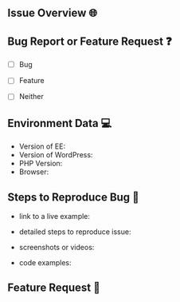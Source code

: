 
<!--
PLEASE READ THIS:
- This repo is for the Event Espresso core plugin only
- Have you searched for existing issues and pull requests? This may be already fixed, reported, or in development.
- Have you updated to the latest released version?
- Have you disabled all other plugins and tried a default theme to ensure its not a plugin or theme conflict?.
- To report a security issue, please visit this page: https://eventespresso.com/report-a-security-vulnerability/
- Comment blocks like this get removed upon submission
-->

## Issue Overview 🌐
<!-- 
Briefly describe your issue or feature request.
If you were directed to create an issue here by the Event Espresso support team, please include a link to your original Event Espresso support forum thread.
-->


## Bug Report or Feature Request ❓

* [ ] Bug
* [ ] Feature
* [ ] Neither


## Environment Data 💻

* Version of EE:
* Version of WordPress:
* PHP Version:  <!-- if known -->
* Browser:  <!-- Chrome, Firefox, Safari, etc -->


## Steps to Reproduce Bug 🐞
<!--  If possible, please provide: -->
 - link to a live example:

 - detailed steps to reproduce issue:
 
 - screenshots or videos:

 - code examples:


## Feature Request 🌟
<!-- Please provide as much detail as possible -->

